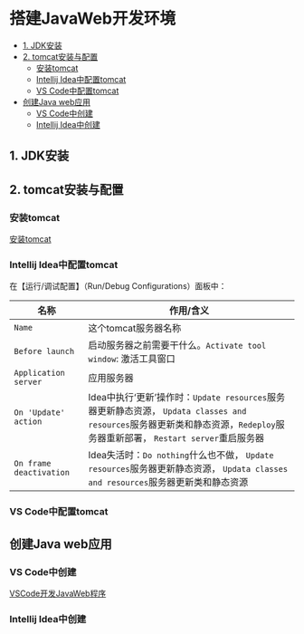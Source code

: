 # 搭建JavaWeb开发环境
<!-- TOC -->

- [1. JDK安装](#1-jdk安装)
- [2. tomcat安装与配置](#2-tomcat安装与配置)
  - [安装tomcat](#安装tomcat)
  - [Intellij Idea中配置tomcat](#intellij-idea中配置tomcat)
  - [VS Code中配置tomcat](#vs-code中配置tomcat)
- [创建Java web应用](#创建java-web应用)
  - [VS Code中创建](#vs-code中创建)
  - [Intellij Idea中创建](#intellij-idea中创建)

<!-- /TOC -->

## 1. JDK安装

## 2. tomcat安装与配置

### 安装tomcat

[安装tomcat](https://github.com/floraluo/blog/blob/master/tomcat/macOS%E5%AE%89%E8%A3%85tomcat.md)

### Intellij Idea中配置tomcat

在【运行/调试配置】（Run/Debug Configurations）面板中：

名称 | 作用/含义
--- | ---
`Name` | 这个tomcat服务器名称
`Before launch` | 启动服务器之前需要干什么。`Activate tool window`: 激活工具窗口
`Application server` | 应用服务器
`On 'Update' action` | Idea中执行‘更新’操作时：`Update resources`服务器更新静态资源， `Updata classes and resources`服务器更新类和静态资源，`Redeploy`服务器重新部署， `Restart server`重启服务器
`On frame deactivation` | Idea失活时：`Do nothing`什么也不做， `Update resources`服务器更新静态资源， `Updata classes and resources`服务器更新类和静态资源

### VS Code中配置tomcat

## 创建Java web应用

### VS Code中创建
[VSCode开发JavaWeb程序](https://github.com/floraluo/blog/blob/master/java/VSCode%E5%BC%80%E5%8F%91JavaWeb%E7%A8%8B%E5%BA%8F.md)

### Intellij Idea中创建
